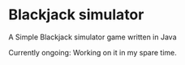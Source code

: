 # Blackjack simulator
 A Simple Blackjack simulator game written in Java

Currently ongoing: Working on it in my spare time.

